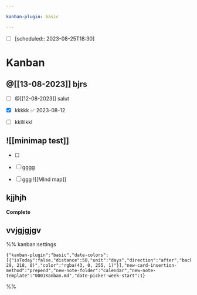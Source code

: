 ```yaml
---

kanban-plugin: basic

---
```

- [ ]    [scheduled:: 2023-08-25T18:30]
# Kanban

## @[[13-08-2023]] bjrs

- [ ] @[[12-08-2023]] salut
- [x] kkkkk ✅ 2023-08-12
- [ ] kkllilkkl


## ![[minimap test]]

- [ ] 
- [ ] gggg
- [ ] ggg ![[MInd map]]


## kjjhjh

**Complete**


## vvjgjgjgv





%% kanban:settings
```
{"kanban-plugin":"basic","date-colors":[{"isToday":false,"distance":50,"unit":"days","direction":"after","backgroundColor":"rgba(0, 29, 218, 0)","color":"rgba(43, 0, 255, 1)"}],"new-card-insertion-method":"prepend","new-note-folder":"calendar","new-note-template":"0001Kanban.md","date-picker-week-start":1}
```
%%
